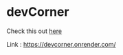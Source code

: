 # devCorner
Check this out <a href="https://devcorner.onrender.com/">here</a>

Link : https://devcorner.onrender.com/
